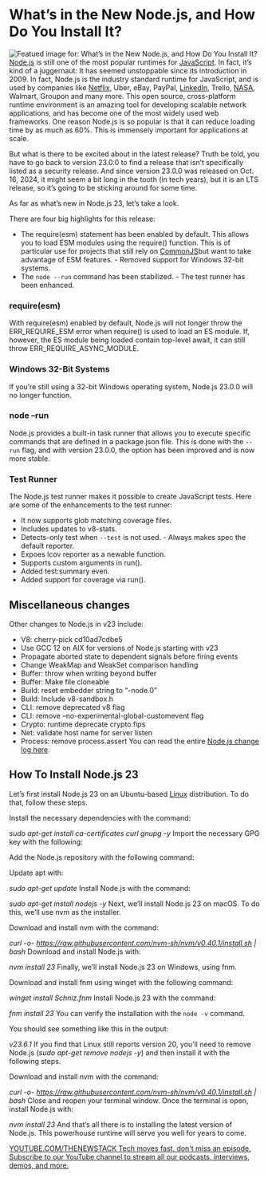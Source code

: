 # What’s in the New Node.js, and How Do You Install It?
![Featued image for: What’s in the New Node.js, and How Do You Install It?](https://cdn.thenewstack.io/media/2025/01/3878e196-getty-images-nvlb6gvemlc-unsplash-1-1024x683.jpg)
[Node.js](https://thenewstack.io/dev-news-node-js-23-and-rust-1-82-released-this-week/) is still one of the most popular runtimes for [JavaScript](https://thenewstack.io/5-technical-javascript-trends-you-need-to-know-about-in-2025/). In fact, it’s kind of a juggernaut: It has seemed unstoppable since its introduction in 2009. In fact, Node.js is the industry standard runtime for JavaScript, and is used by companies like [Netflix](https://thenewstack.io/developer-productivity-engineering-at-netflix/), Uber, eBay, PayPal, [LinkedIn](https://thenewstack.io/linkedin-shares-its-developer-productivity-framework/), Trello, [NASA](https://thenewstack.io/nasa-programmer-remembers-debugging-lisp-in-deep-space/), Walmart, Groupon and many more.
This open source, cross-platform runtime environment is an amazing tool for developing scalable network applications, and has become one of the most widely used web frameworks. One reason Node.js is so popular is that it can reduce loading time by as much as 60%. This is immensely important for applications at scale.

But what is there to be excited about in the latest release? Truth be told, you have to go back to version 23.0.0 to find a release that isn’t specifically listed as a security release. And since version 23.0.0 was released on Oct. 16, 2024, it might seem a bit long in the tooth (in tech years), but it is an LTS release, so it’s going to be sticking around for some time.

As far as what’s new in Node.js 23, let’s take a look.

There are four big highlights for this release:

- The require(esm) statement has been enabled by default. This allows you to load ESM modules using the require() function. This is of particular use for projects that still rely on
[CommonJS](https://thenewstack.io/how-javascript-is-finally-improving-the-module-experience/)but want to take advantage of ESM features. - Removed support for Windows 32-bit systems.
- The
`node --run`
command has been stabilized. - The test runner has been enhanced.
### require(esm)
With require(esm) enabled by default, Node.js will not longer throw the ERR_REQUIRE_ESM error when require() is used to load an ES module. If, however, the ES module being loaded contain top-level await, it can still throw ERR_REQUIRE_ASYNC_MODULE.

### Windows 32-Bit Systems
If you’re still using a 32-bit Windows operating system, Node.js 23.0.0 will no longer function.

### node –run
Node.js provides a built-in task runner that allows you to execute specific commands that are defined in a package.json file. This is done with the `--run`
flag, and with version 23.0.0, the option has been improved and is now more stable.

### Test Runner
The Node.js test runner makes it possible to create JavaScript tests. Here are some of the enhancements to the test runner:

- It now supports glob matching coverage files.
- Includes updates to v8-stats.
- Detects-only test when
`--test`
is not used. - Always makes spec the default reporter.
- Expoes lcov reporter as a newable function.
- Supports custom arguments in run().
- Added test:summary even.
- Added support for coverage via run().
## Miscellaneous changes
Other changes to Node.js in v23 include:

- V8: cherry-pick cd10ad7cdbe5
- Use GCC 12 on AIX for versions of Node.js starting with v23
- Propagate aborted state to dependent signals before firing events
- Change WeakMap and WeakSet comparison handling
- Buffer: throw when writing beyond buffer
- Buffer: Make file cloneable
- Build: reset embedder string to “-node.0”
- Build: Include v8-sandbox.h
- CLI: remove deprecated v8 flag
- CLI: remove –no-experimental-global-customevent flag
- Crypto: runtime deprecate crypto.fips
- Net: validate host name for server listen
- Process: remove process.assert
You can read the entire [Node.js change log here](https://nodejs.org/en).

## How To Install Node.js 23
Let’s first install Node.js 23 on an Ubuntu-based [Linux](https://thenewstack.io/introduction-to-linux-operating-system) distribution. To do that, follow these steps.

Install the necessary dependencies with the command:

*sudo apt-get install ca-certificates curl gnupg -y*
Import the necessary GPG key with the following:

Add the Node.js repository with the following command:


Update apt with:

*sudo apt-get update*
Install Node.js with the command:

*sudo apt-get install nodejs -y*
Next, we’ll install Node.js 23 on macOS. To do this, we’ll use nvm as the installer.

Download and install nvm with the command:

*curl -o- https://raw.githubusercontent.com/nvm-sh/nvm/v0.40.1/install.sh | bash*
Download and install Node.js with:

*nvm install 23*
Finally, we’ll install Node.js 23 on Windows, using fnm.

Download and install fnm using winget with the following command:

*winget install Schniz.fnm*
Install Node.js 23 with the command:

*fnm install 23*
You can verify the installation with the `node -v`
command.

You should see something like this in the output:

*v23.6.1*
If you find that Linux still reports version 20, you’ll need to remove Node.js (*sudo apt-get remove nodejs -y*) and then install it with the following steps.

Download and install nvm with the command:

*curl -o- https://raw.githubusercontent.com/nvm-sh/nvm/v0.40.1/install.sh | bash*
Close and reopen your terminal window. Once the terminal is open, install Node.js with:

*nvm install 23*
And that’s all there is to installing the latest version of Node.js. This powerhouse runtime will serve you well for years to come.

[
YOUTUBE.COM/THENEWSTACK
Tech moves fast, don't miss an episode. Subscribe to our YouTube
channel to stream all our podcasts, interviews, demos, and more.
](https://youtube.com/thenewstack?sub_confirmation=1)